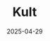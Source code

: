 ---  
layout: startup_page  
title: "Kult"  
id: "kult.app"  
permalink: "/kultkult.app04292025/"  
website: "https://kult.app/"  
funding_round: "Series A"  
funding_amount: "$20M"  
investors: "M3M Family Office, Venture Catalysts"  
about: "Kult is a beauty tech platform leveraging AI to provide personalized skincare recommendations. It features a visual product catalog showcasing products on diverse Indian skin tones, aiding user discovery and selection. The platform aims to deliver precise solutions through a data-driven, customer-centric approach."  
markets: "Beauty Tech, AI"  
hq: "Mumbai, Maharashtra, India"  
founded_year: ""  
linkedin: "https://in.linkedin.com/company/kultapp"  
twitter: ""  
instagram: ""  
facebook: ""  
crunchbase: "https://www.crunchbase.com/organization/kult-app"  
pitchbook: ""  

date_display: "29-Apr-2025"  
date: "2025-04-29"

# SEO Optimization  
meta_title: "Kult - Series A Funding ($20M)"  
meta_description: "Kult, Kult is a beauty tech platform leveraging AI to provide personalized skincare recommendations. It features a visual product catalog showcasing product..."  
meta_keywords: "Kult, Beauty Tech, AI, Series A funding"  
canonical_url: "https://startup.projectstartups.com/kultkult.app04292025/"  
---
